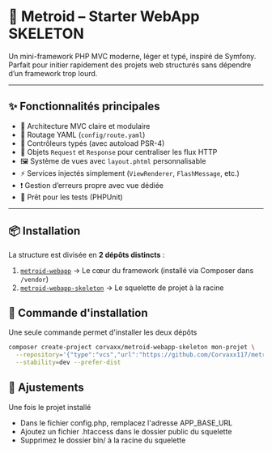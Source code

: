 # 🌱 Metroid – Starter WebApp SKELETON

Un mini-framework PHP MVC moderne, léger et typé, inspiré de Symfony.  
Parfait pour initier rapidement des projets web structurés sans dépendre d’un framework trop lourd.

---

## ✨ Fonctionnalités principales

- 🧱 Architecture MVC claire et modulaire
- 🔁 Routage YAML (`config/route.yaml`)
- 🚀 Contrôleurs typés (avec autoload PSR-4)
- 💬 Objets `Request` et `Response` pour centraliser les flux HTTP
- 🖼️ Système de vues avec `layout.phtml` personnalisable
- ⚡ Services injectés simplement (`ViewRenderer`, `FlashMessage`, etc.)
- ❗ Gestion d’erreurs propre avec vue dédiée
- 🧪 Prêt pour les tests (PHPUnit)

---

## 📦 Installation

La structure est divisée en **2 dépôts distincts** :

1. [`metroid-webapp`](https://github.com/Corvaxx117/metroid-webapp) → Le cœur du framework (installé via Composer dans `/vendor`)
2. [`metroid-webapp-skeleton`](https://github.com/Corvaxx117/metroid-webapp-skeleton) → Le squelette de projet à la racine

## 🧮 Commande d'installation

Une seule commande permet d'installer les deux dépôts

```bash
composer create-project corvaxx/metroid-webapp-skeleton mon-projet \
  --repository='{"type":"vcs","url":"https://github.com/Corvaxx117/metroid-webapp-skeleton"}' \
  --stability=dev --prefer-dist
```

## 🔧 Ajustements

Une fois le projet installé

- Dans le fichier config.php, remplacez l'adresse APP_BASE_URL
- Ajoutez un fichier .htaccess dans le dossier public du squelette
- Supprimez le dossier bin/ à la racine du squelette
